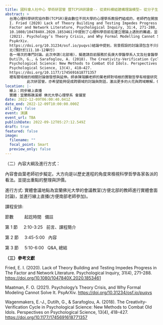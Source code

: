 ```yaml
---
title: 國科會人社中心 學術研習營 暨TCPSR研讀會-- 從資料模組建構理論模型— 從分子生物學實作談起
abstract: >
  台灣心理科學研究協作群(TCPSR)是由數位不同大學的心理學系教授們組成的，老師們在開放科學相關議題上有相似的理念，希望可以提高台灣心理學界對於開放科學的關注。近年心理學界也是不少學者提出的議題，並提出經典實驗無法重現的危機，TCPSR的老師們面對這樣的問題，希望透過建立平台、講座推廣開放科學的理念和實踐。近期TCPSR的老師們讀書會的文本(Eiko
  I. Fried (2020) Lack of Theory Building and Testing Impedes Progress in The
  Factor and Network Literature, Psychological Inquiry, 31:4, 271-288, DOI:
  10.1080/1047840X.2020.1853461)中提到了心理科學目前在建立理論上遇到的難處，並在參考的文章(Maatman, F. O.
  (2021). Psychology’s Theory Crisis, and Why Formal Modelling Cannot Solve It.
  PsyArXiv.
  https://doi.org/10.31234/osf.io/puqvs)結論中提到，背景假設的討論須包含不只是理論，還有哲學。經過讀書會的討論，大家對於科學哲學的理論建立感到很有興趣，希望更了解科學哲學。繼本學期(111.3-6)進行了成大歷史系區曣中老師及中正哲學系陳瑞麟老師的演講後，學員們仍意猶未盡，希望藉由繼續邀請更多相關背景的老師來加入討論。因此此次希望能藉由人社中心補助研習營的方式，進行南(預計於112.2-4舉行)
  北(預計於111.10-12舉行)
  各一場次的專門討論。此次申請(北部場)，擬邀請目前服務於長庚大學醫學系人文及社會醫學科的葉筱凡助理教授，針對參考文獻中Wagenmakers, E.-J.,
  Dutilh, G., & Sarafoglou, A. (2018). The Creativity-Verification Cycle in
  Psychological Science: New Methods to Combat Old Idols. Perspectives on
  Psychological Science, 13(4), 418–427.
  https://doi.org/10.1177/1745691618771357
  裡有關培根的相關討論做發想與延伸。師承陳瑞麟老師的葉老師對培根的實驗哲學有相當研究，並也對各領域內的相關科學哲學討論多所涉獵，故能對心理學界的理論及重複危機提出其個人的獨到見解。
          此次研習營，亦希望能夠促成跨領域的討論與對話，激出更多的火花與跨域瞭解，俾利未來對彼此及增進對自我領域(長處與不足之處)的瞭解，從不同的角度提出不同規模的解方或行動方案。
location: |-
  線上：同步線上直播
  實體：宜蘭縣礁溪鄉 佛光大學心理學系 會議室  
date: 2022-12-09T06:00:40.041Z
date_end: 2022-12-09T10:00:00.000Z
all_day: false
event: 演講
event_url: TBA
publishDate: 2022-09-12T05:27:12.549Z
draft: true
featured: false
image:
  filename: ""
  focal_point: Smart
  preview_only: false
---
```

（二）內容大綱及進行方式：

內容會由葉老師初步擬定。大方向是以歷史進程的角度來檢視科學哲學各家各派的看法。並提出重點的整理與評價。

進行方式: 實體會議地點為宜蘭佛光大學的會議教室(方便北部的教師進行實體會面討論)，並進行線上直播(方便南部老師參加)。

課程安排:

節數         起訖時間   備註

第 1 節     2:10-3:25   前言、課程簡介

第 2 節     3:45-5:00   內容

第 3 節     5:10-6:00   Q&A, 總結

**（三）參考文獻**

Fried, E. I. (2020). Lack of Theory Building and Testing Impedes Progress in The Factor and Network Literature. Psychological Inquiry, 31(4), 271–288. <https://doi.org/10.1080/1047840X.2020.1853461>

Maatman, F. O. (2021). Psychology’s Theory Crisis, and Why Formal Modeling Cannot Solve It. PsyArXiv. <https://doi.org/10.31234/osf.io/puqvs>

Wagenmakers, E.-J., Dutilh, G., & Sarafoglou, A. (2018). The Creativity-Verification Cycle in Psychological Science: New Methods to Combat Old Idols. Perspectives on Psychological Science, 13(4), 418–427. <https://doi.org/10.1177/1745691618771357>